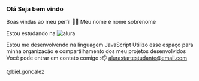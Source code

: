 ### Olá Seja bem vindo
Boas vindas ao meu perfil 💙💙
Meu nome é nome sobrenome

Estou estudando na ![alura](link)

Estou me desenvolvendo na linguagem JavaScript
Utilizo esse espaço para minha organização e compartilhamento dos meu projetos desenvolvidos
Você pode entrar em contato comigo :📫
alurastartestudante@email.com

@biel.goncalez
